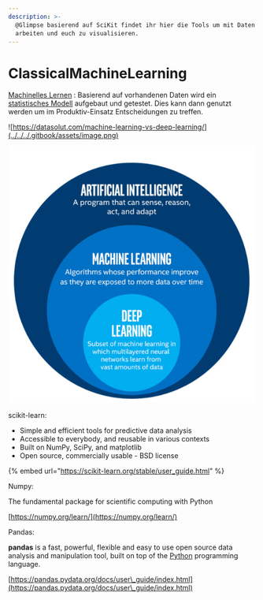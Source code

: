 ```yaml
---
description: >-
  @Glimpse basierend auf SciKit findet ihr hier die Tools um mit Daten zu
  arbeiten und euch zu visualisieren.
---
```


# ClassicalMachineLearning

[Machinelles Lernen](https://de.wikipedia.org/wiki/Maschinelles\_Lernen) :  Basierend auf vorhandenen Daten wird ein [statistisches Modell](https://de.wikipedia.org/wiki/Statistisches\_Modell) aufgebaut und getestet. Dies kann dann genutzt werden um im Produktiv-Einsatz Entscheidungen zu treffen.

![https://datasolut.com/machine-learning-vs-deep-learning/](../../../.gitbook/assets/image.png)

![](<../../../.gitbook/assets/image (7) (1).png>)

scikit-learn:&#x20;

* Simple and efficient tools for predictive data analysis
* Accessible to everybody, and reusable in various contexts
* Built on NumPy, SciPy, and matplotlib
* Open source, commercially usable - BSD license

{% embed url="https://scikit-learn.org/stable/user_guide.html" %}

Numpy:

The fundamental package for scientific computing with Python

[https://numpy.org/learn/](https://numpy.org/learn/)

Pandas:

**pandas** is a fast, powerful, flexible and easy to use open source data analysis and manipulation tool, built on top of the [Python](https://www.python.org) programming language.

[https://pandas.pydata.org/docs/user\_guide/index.html](https://pandas.pydata.org/docs/user\_guide/index.html)
